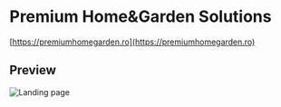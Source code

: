 # Premium Home&Garden Solutions

[https://premiumhomegarden.ro](https://premiumhomegarden.ro)

## Preview

![Landing page](https://i.imgur.com/GCgsUxA.png)
